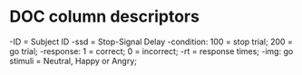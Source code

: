 # DOC column descriptors
-ID = Subject ID
-ssd = Stop-Signal Delay
-condition: 100 = stop trial; 200 = go trial;
-response: 1 = correct; 0 = incorrect;
-rt = response times;
-img: go stimuli = Neutral, Happy or Angry;
